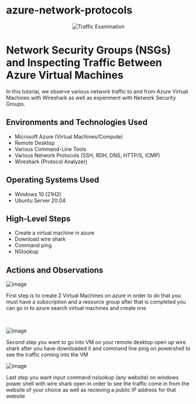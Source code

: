 # azure-network-protocols
<p align="center">
<img src="https://i.imgur.com/Ua7udoS.png" alt="Traffic Examination"/>
</p>

<h1>Network Security Groups (NSGs) and Inspecting Traffic Between Azure Virtual Machines</h1>
In this tutorial, we observe various network traffic to and from Azure Virtual Machines with Wireshark as well as experiment with Network Security Groups. <br />



<h2>Environments and Technologies Used</h2>

- Microsoft Azure (Virtual Machines/Compute)
- Remote Desktop
- Various Command-Line Tools
- Various Network Protocols (SSH, RDH, DNS, HTTP/S, ICMP)
- Wireshark (Protocol Analyzer)

<h2>Operating Systems Used </h2>

- Windows 10 (21H2)
- Ubuntu Server 20.04

<h2>High-Level Steps</h2>

- Create a virtual machine in azure
- Download wire shark
- Command ping 
- NSlookup 

<h2>Actions and Observations</h2>

<p>

![image](https://github.com/ab2315/azure-network-protocols/assets/139497276/8b30e4b6-dbe6-4e12-9fe2-de7df6995a22)

<p>
First step is to create 2 Virtual Machines on azure in order to do that you must have a subscription and a resource group after that is completed you can go in to azure search virtual machines and create one
</p>
<br />

<p>

![image](https://github.com/ab2315/azure-network-protocols/assets/139497276/b7a857f7-62ee-4bec-bb60-7a01550604e5)

</p>
<p>
</p>
Second step you want to go into VM on your remote desktop open up wire shark after you have downloaded it and command line ping on powershell to see the traffic coming into the VM  
<br />

<p>

![image](https://github.com/ab2315/azure-network-protocols/assets/139497276/9d5f4213-ec4d-4865-ace0-c4b8398afb65)

</p>
<p>
Last step you want input command nslookup (any website) on windows power shell with wire shark open in order to see the traffic come in from the website of your choice as well as recieving a public IP address for that website 
</p>
<br />
